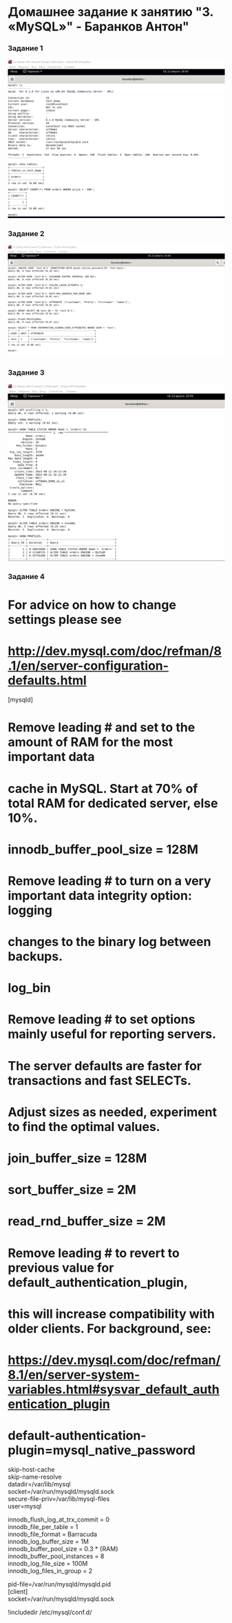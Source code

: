 # Домашнее задание к занятию "3. «MySQL»" - Баранков Антон"

### Задание 1
![Скриншот](img/1.jpg)

### Задание 2
![Скриншот](img/2.jpg)

### Задание 3
![Скриншот](img/3.jpg)

### Задание 4
# For advice on how to change settings please see  
# http://dev.mysql.com/doc/refman/8.1/en/server-configuration-defaults.html

[mysqld]  
#
# Remove leading # and set to the amount of RAM for the most important data
# cache in MySQL. Start at 70% of total RAM for dedicated server, else 10%.
# innodb_buffer_pool_size = 128M
#
# Remove leading # to turn on a very important data integrity option: logging
# changes to the binary log between backups.
# log_bin
#
# Remove leading # to set options mainly useful for reporting servers.
# The server defaults are faster for transactions and fast SELECTs.
# Adjust sizes as needed, experiment to find the optimal values.
# join_buffer_size = 128M
# sort_buffer_size = 2M
# read_rnd_buffer_size = 2M
# Remove leading # to revert to previous value for default_authentication_plugin,
# this will increase compatibility with older clients. For background, see:
# https://dev.mysql.com/doc/refman/8.1/en/server-system-variables.html#sysvar_default_authentication_plugin
# default-authentication-plugin=mysql_native_password

skip-host-cache  
skip-name-resolve  
datadir=/var/lib/mysql  
socket=/var/run/mysqld/mysqld.sock  
secure-file-priv=/var/lib/mysql-files  
user=mysql  

innodb_flush_log_at_trx_commit = 0  
innodb_file_per_table = 1  
innodb_file_format = Barracuda  
innodb_log_buffer_size = 1M  
innodb_buffer_pool_size = 0.3 * {RAM}  
innodb_buffer_pool_instances = 8  
innodb_log_file_size = 100M  
innodb_log_files_in_group = 2  

pid-file=/var/run/mysqld/mysqld.pid  
[client]  
socket=/var/run/mysqld/mysqld.sock  

!includedir /etc/mysql/conf.d/  

